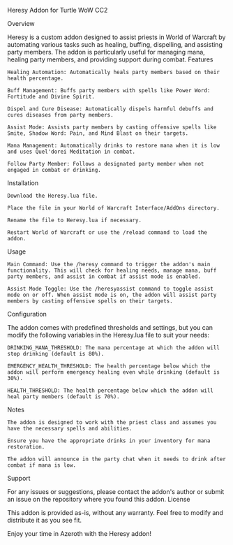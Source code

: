 Heresy Addon for Turtle WoW CC2

Overview

Heresy is a custom addon designed to assist priests in World of Warcraft by automating various tasks such as healing, buffing, dispelling, and assisting party members. The addon is particularly useful for managing mana, healing party members, and providing support during combat.
Features

    Healing Automation: Automatically heals party members based on their health percentage.

    Buff Management: Buffs party members with spells like Power Word: Fortitude and Divine Spirit.

    Dispel and Cure Disease: Automatically dispels harmful debuffs and cures diseases from party members.

    Assist Mode: Assists party members by casting offensive spells like Smite, Shadow Word: Pain, and Mind Blast on their targets.

    Mana Management: Automatically drinks to restore mana when it is low and uses Quel'dorei Meditation in combat.

    Follow Party Member: Follows a designated party member when not engaged in combat or drinking.

Installation

    Download the Heresy.lua file.

    Place the file in your World of Warcraft Interface/AddOns directory.

    Rename the file to Heresy.lua if necessary.

    Restart World of Warcraft or use the /reload command to load the addon.

Usage

    Main Command: Use the /heresy command to trigger the addon's main functionality. This will check for healing needs, manage mana, buff party members, and assist in combat if assist mode is enabled.

    Assist Mode Toggle: Use the /heresyassist command to toggle assist mode on or off. When assist mode is on, the addon will assist party members by casting offensive spells on their targets.

Configuration

The addon comes with predefined thresholds and settings, but you can modify the following variables in the Heresy.lua file to suit your needs:

    DRINKING_MANA_THRESHOLD: The mana percentage at which the addon will stop drinking (default is 80%).

    EMERGENCY_HEALTH_THRESHOLD: The health percentage below which the addon will perform emergency healing even while drinking (default is 30%).

    HEALTH_THRESHOLD: The health percentage below which the addon will heal party members (default is 70%).

Notes

    The addon is designed to work with the priest class and assumes you have the necessary spells and abilities.

    Ensure you have the appropriate drinks in your inventory for mana restoration.

    The addon will announce in the party chat when it needs to drink after combat if mana is low.

Support

For any issues or suggestions, please contact the addon's author or submit an issue on the repository where you found this addon.
License

This addon is provided as-is, without any warranty. Feel free to modify and distribute it as you see fit.

Enjoy your time in Azeroth with the Heresy addon!
